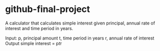 # github-final-project
A calculator that calculates simple interest given principal, annual rate of interest and time period in years. 
 
Input: 
   p, principal amount 
   t, time period in years 
   r, annual rate of interest 
Output 
   simple interest = p*t*r

